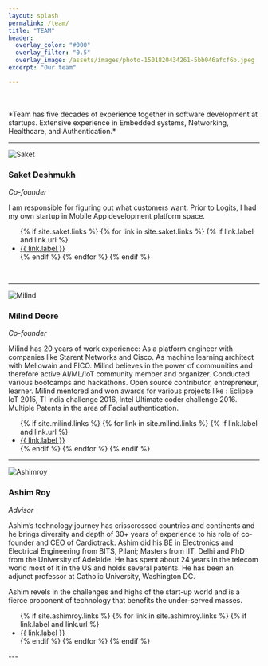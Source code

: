 ```yaml
---
layout: splash
permalink: /team/
title: "TEAM"
header:
  overlay_color: "#000"
  overlay_filter: "0.5"
  overlay_image: /assets/images/photo-1501820434261-5bb046afcf6b.jpeg
excerpt: "Our team"

---
```


<br/>
<br/>
*Team has five decades of experience together in software development at startups. Extensive experience in Embedded systems, Networking, Healthcare, and Authentication.* 

---

![Saket](/assets/images/saket.jpeg)
### Saket Deshmukh

*Co-founder*

I am responsible for figuring out what customers want. Prior to Logits, I had my own startup in Mobile App development platform space.
<div class="page__footer-follow">
  <ul class="social-icons">
    {% if site.saket.links %}
      {% for link in site.saket.links %}
        {% if link.label and link.url %}
          <li><a href="{{ link.url }}" rel="nofollow noopener noreferrer"><i class="{{ link.icon | default: 'fas fa-link' }}" aria-hidden="true"></i> {{ link.label }}</a></li>
        {% endif %}
      {% endfor %}
    {% endif %}
  </ul>
</div>

<br/>

---

![Milind](/assets/images/milind.JPG)
### Milind Deore

*Co-founder*

Milind has 20 years of work experience: As a platform engineer with companies like Starent Networks and Cisco. As machine learning architect with Mellowain and FICO. Milind believes in the power of communities and therefore active AI/ML/IoT community member and organizer. Conducted various bootcamps and hackathons. Open source contributor, entrepreneur, learner. Milind mentored and won awards for various projects like : Eclipse IoT 2015, TI India challenge 2016, Intel Ultimate coder challenge 2016. Multiple Patents in the area of Facial authentication.

<div class="page__footer-follow">
  <ul class="social-icons">
    {% if site.milind.links %}
      {% for link in site.milind.links %}
        {% if link.label and link.url %}
          <li><a href="{{ link.url }}" rel="nofollow noopener noreferrer"><i class="{{ link.icon | default: 'fas fa-link' }}" aria-hidden="true"></i> {{ link.label }}</a></li>
        {% endif %}
      {% endfor %}
    {% endif %}
  </ul>
</div>

---

![Ashimroy](/assets/images/ashimroy.JPG)
### Ashim Roy

*Advisor*

Ashim’s technology journey has crisscrossed countries and continents and he brings diversity and depth of 30+ years of experience to his role of co-founder and CEO of Cardiotrack. Ashim did his BE in Electronics and Electrical Engineering from BITS, Pilani; Masters from IIT, Delhi and PhD from the University of Adelaide. He has spent about 24 years in the telecom world most of it in the US and holds several patents. He has been an adjunct professor at Catholic University, Washington DC.

Ashim revels in the challenges and highs of the start-up world and is a fierce proponent of technology that benefits the under-served masses.

<div class="page__footer-follow">
  <ul class="social-icons">
    {% if site.ashimroy.links %}
      {% for link in site.ashimroy.links %}
        {% if link.label and link.url %}
          <li><a href="{{ link.url }}" rel="nofollow noopener noreferrer"><i class="{{ link.icon | default: 'fas fa-link' }}" aria-hidden="true"></i> {{ link.label }}</a></li>
        {% endif %}
      {% endfor %}
    {% endif %}
  </ul>
</div>
---
